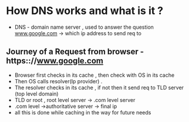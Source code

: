 # How DNS works and what is it ?
- DNS - domain name server , used to answer the question www.google.com -> which ip address to  send req to

## Journey of a Request from browser - https:://www.google.com
- Browser first checks in its cache , then check with OS in its cache
- Then OS calls resolver(Ip provider) .
- The resolver checks in its cache , if not then it send req to TLD server (top level domain)
- TLD or root , root level server -> .com level server 
- .com level ->authoritative server -> final ip
- all this is done while caching in the way for future needs
